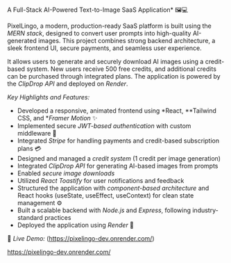  A Full-Stack AI-Powered Text-to-Image SaaS Application* 🖼️💻

 PixelLingo, a modern, production-ready SaaS platform is built using the *MERN stack*, designed to convert user prompts into high-quality AI-generated images. This project combines strong backend architecture, a sleek frontend UI, secure payments, and seamless user experience.

It allows users to generate and securely download AI images using a credit-based system. New users receive 500 free credits, and additional credits can be purchased through integrated plans. The application is powered by the *ClipDrop API* and deployed on *Render*.

*Key Highlights and Features:*
* Developed a responsive, animated frontend using *React, **Tailwind CSS, and **Framer Motion* ✨
* Implemented secure *JWT-based authentication* with custom middleware 🔐
* Integrated *Stripe* for handling payments and credit-based subscription plans 💳
* Designed and managed a *credit system* (1 credit per image generation)
* Integrated *ClipDrop API* for generating AI-based images from prompts
* Enabled *secure image downloads*
* Utilized *React Toastify* for user notifications and feedback
* Structured the application with *component-based architecture* and React hooks (useState, useEffect, useContext) for clean state management ⚙️
* Built a scalable backend with *Node.js* and *Express*, following industry-standard practices
* Deployed the application using *Render* 🚀



🔗 *Live Demo:* (https://pixelingo-dev.onrender.com/)




https://pixelingo-dev.onrender.com/
